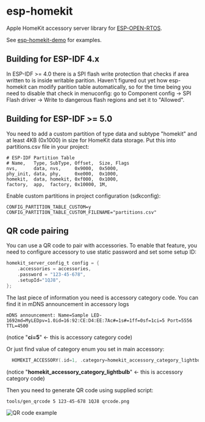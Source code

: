 # esp-homekit
Apple HomeKit accessory server library for
[ESP-OPEN-RTOS](https://github.com/SuperHouse/esp-open-rtos).

See [esp-homekit-demo](https://github.com/maximkulkin/esp-homekit-demo) for examples.

## Building for ESP-IDF 4.x

In ESP-IDF >= 4.0 there is a SPI flash write protection that checks if area written
to is inside writable parition. Haven't figured out yet how esp-homekit can modify
parition table automatically, so for the time being you need to disable that check in
menuconfig: go to Component config -> SPI Flash driver -> Write to dangerous flash
regions and set it to "Allowed".

## Building for ESP-IDF >= 5.0

You need to add a custom partition of type data and subtype "homekit"
and at least 4KB (0x1000) in size for HomeKit data storage. Put this into
partitions.csv file in your project:

```
# ESP-IDF Partition Table
# Name,   Type, SubType, Offset,  Size, Flags
nvs,      data, nvs,     0x9000,  0x5000,
phy_init, data, phy,     0xe000,  0x1000,
homekit,  data, homekit, 0xf000,  0x1000,
factory,  app,  factory, 0x10000, 1M,
```

Enable custom partitions in project configuration (sdkconfig):

```
CONFIG_PARTITION_TABLE_CUSTOM=y
CONFIG_PARTITION_TABLE_CUSTOM_FILENAME="partitions.csv"
```

## QR code pairing

You can use a QR code to pair with accessories. To enable that feature, you need to
configure accessory to use static password and set some setup ID:

```c
homekit_server_config_t config = {
    .accessories = accessories,
    .password = "123-45-678",
    .setupId="1QJ8",
};
```

The last piece of information you need is accessory category code. You can find it in
mDNS announcement in accessory logs
```
mDNS announcement: Name=Sample LED-1692md=MyLEDpv=1.0id=16:92:CE:D4:EE:7Ac#=1s#=1ff=0sf=1ci=5 Port=5556 TTL=4500
```
(notice "**ci=5**" <- this is accessory category code)

Or just find value of category enum you set in main accessory:
```c
  HOMEKIT_ACCESSORY(.id=1, .category=homekit_accessory_category_lightbulb, .services=(homekit_service_t*[]){
```
(notice "**homekit_accessory_category_lightbulb**" <- this is accessory category code)

Then you need to generate QR code using supplied script:
```
tools/gen_qrcode 5 123-45-678 1QJ8 qrcode.png
```

![QR code example](qrcode-example.png)
